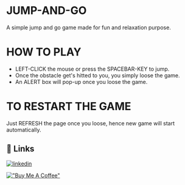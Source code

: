 # JUMP-AND-GO
A simple jump and go game made for fun and relaxation purpose.


# HOW TO PLAY
- LEFT-CLICK the mouse or press the SPACEBAR-KEY to jump. <br>
- Once the obstacle get's hitted to you, you simply loose the game. <br>
- An ALERT box will pop-up once you loose the game. <br>

# TO RESTART THE GAME
Just REFRESH the page once you loose, hence new game will start automatically.

## 🔗 Links
[![linkedin](https://img.shields.io/badge/linkedin-0A66C2?style=for-the-badge&logo=linkedin&logoColor=white)](https://www.linkedin.com/in/aniket-shrungare/)

[!["Buy Me A Coffee"](https://www.buymeacoffee.com/assets/img/custom_images/orange_img.png)](https://www.buymeacoffee.com/anikettt)
